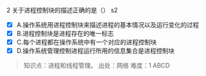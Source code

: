 2
关于进程控制块的描述正确的是（） s2
- [x] A.操作系统用进程控制块来描述进程的基本情况以及运行变化的过程
- [x] B.进程控制块是进程存在的唯一标志
- [x] C.每个进程都在操作系统中有一个对应的进程控制块
- [x] D.操作系统管理控制进程运行所用的信息集合是进程控制块

> 知识点：进程和线程管理。
> 出处：网络
> 难度：1
> ABCD
